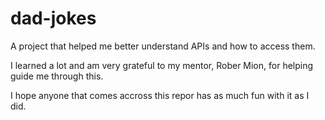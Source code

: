 # dad-jokes

A project that helped me better understand APIs and how to access them.

I learned a lot and am very grateful to my mentor, Rober Mion, for helping guide me through this.

I hope anyone that comes accross this repor has as much fun with it as I did.
